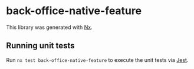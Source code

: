 # back-office-native-feature

This library was generated with [Nx](https://nx.dev).

## Running unit tests

Run `nx test back-office-native-feature` to execute the unit tests via [Jest](https://jestjs.io).
